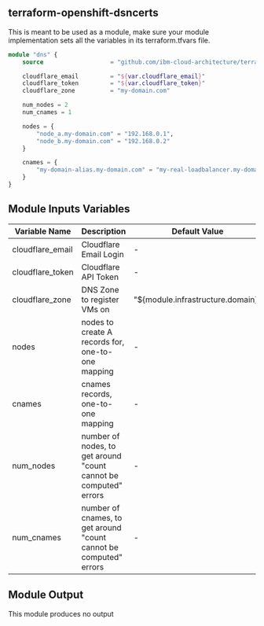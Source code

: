 ## terraform-openshift-dsncerts

This is meant to be used as a module, make sure your module implementation sets all the variables in its terraform.tfvars file.

```terraform
module "dns" {
    source                   = "github.com/ibm-cloud-architecture/terraform-dns-cloudflare.git"

    cloudflare_email         = "${var.cloudflare_email}"
    cloudflare_token         = "${var.cloudflare_token}"
    cloudflare_zone          = "my-domain.com"

    num_nodes = 2
    num_cnames = 1

    nodes = {
        "node_a.my-domain.com" = "192.168.0.1",
        "node_b.my-domain.com" = "192.168.0.2"
    }

    cnames = {
        "my-domain-alias.my-domain.com" = "my-real-loadbalancer.my-domain.com"
    }
}
```

## Module Inputs Variables

|Variable Name|Description|Default Value|Type|
|-------------|-----------|-------------|----|
|cloudflare_email|Cloudflare Email Login|-|string|
|cloudflare_token|Cloudflare API Token|-|string|
|cloudflare_zone|DNS Zone to register VMs on|"${module.infrastructure.domain}"|string|
|nodes|nodes to create A records for, one-to-one mapping|-|map|
|cnames|cnames records, one-to-one mapping|-|map|
|num_nodes|number of nodes, to get around "count cannot be computed" errors|-|map|
|num_cnames|number of cnames, to get around "count cannot be computed" errors|-|map|


## Module Output
This module produces no output
